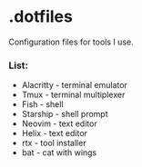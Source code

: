 # .dotfiles

Configuration files for tools I use.

### List:
  - Alacritty - terminal emulator
  - Tmux - terminal multiplexer
  - Fish - shell
  - Starship - shell prompt
  - Neovim - text editor
  - Helix - text editor
  - rtx - tool installer
  - bat - cat with wings
